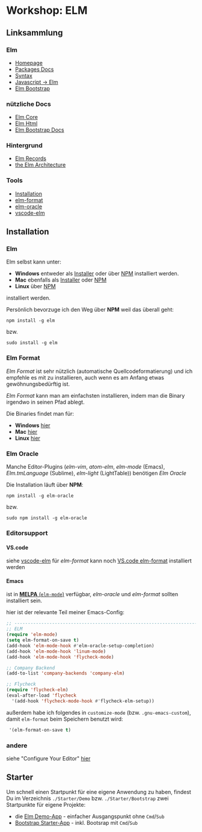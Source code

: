 # Workshop: ELM

## Linksammlung

### Elm
- [Homepage](http://elm-lang.org/)
- [Packages Docs](http://package.elm-lang.org/)
- [Syntax](http://elm-lang.org/docs/syntax)
- [Javascript -> Elm](http://elm-lang.org/docs/from-javascript)
- [Elm Bootstrap](http://elm-bootstrap.info/)

### nützliche Docs
- [Elm Core](http://package.elm-lang.org/packages/elm-lang/core/latest/)
- [Elm Html](http://package.elm-lang.org/packages/elm-lang/html/latest/)
- [Elm Bootstrap Docs](http://package.elm-lang.org/packages/rundis/elm-bootstrap/latest)

### Hintergrund
- [Elm Records](http://elm-lang.org/docs/records)
- [the Elm Architecture](https://guide.elm-lang.org/architecture/)

### Tools
- [Installation](https://guide.elm-lang.org/install.html)
- [elm-format](https://github.com/avh4/elm-format#installation)
- [elm-oracle](https://github.com/ElmCast/elm-oracle)
- [vscode-elm](https://github.com/sbrink/vscode-elm)

## Installation
### Elm
Elm selbst kann unter:

- **Windows** entweder als [Installer](http://install.elm-lang.org/Elm-Platform-0.18.exe) oder über [NPM](https://www.npmjs.com/package/elm) installiert werden.
- **Mac** ebenfalls als [Installer](http://install.elm-lang.org/Elm-Platform-0.18.pkg) oder [NPM](https://www.npmjs.com/package/elm)
- **Linux** über [NPM](https://www.npmjs.com/package/elm)

installiert werden.

Persönlich bevorzuge ich den Weg über **NPM** weil das überall geht:

```
npm install -g elm
```

bzw.

```
sudo install -g elm
```

### Elm Format
*Elm Format* ist sehr nützlich (automatische Quellcodeformatierung) und ich empfehle es mit zu installieren, auch wenn es am Anfang etwas
gewöhnungsbedürftig ist.

*Elm Format* kann man am einfachsten installieren, indem man die Binary irgendwo in seinen Pfad ablegt.

Die Binaries findet man für:

- **Windows** [hier](http://install.elm-lang.org/Elm-Platform-0.18.pkg)
- **Mac** [hier](https://github.com/avh4/elm-format/releases/download/0.5.2-alpha/elm-format-0.18-0.5.2-alpha-mac-x64.tgz)
- **Linux** [hier](https://github.com/avh4/elm-format/releases/download/0.5.2-alpha/elm-format-0.18-0.5.2-alpha-linux-x64.tgz)

### Elm Oracle
Manche Editor-Plugins (*elm-vim*, *atom-elm*, *elm-mode* (Emacs), *Elm.tmLanguage* (Sublime), *elm-light* (LightTable)) benötigen *Elm Oracle*

Die Installation läuft über **NPM**:

```
npm install -g elm-oracle
```

bzw.

```
sudo npm install -g elm-oracle
```

### Editorsupport
#### VS.code
siehe [vscode-elm](https://marketplace.visualstudio.com/items?itemName=sbrink.elm)
für *elm-format* kann noch [VS.code elm-format](https://marketplace.visualstudio.com/items?itemName=abadi199.elm-format) installiert werden

#### Emacs
ist in [**MELPA** (`elm-mode`)](https://github.com/jcollard/elm-mode) verfügbar, *elm-oracle* und *elm-format* sollten installiert sein.

hier ist der relevante Teil meiner Emacs-Config:

```commonlisp
;; -----------------------------------------------------------------------------
;; ELM
(require 'elm-mode)
(setq elm-format-on-save t)
(add-hook 'elm-mode-hook #'elm-oracle-setup-completion)
(add-hook 'elm-mode-hook 'linum-mode)
(add-hook 'elm-mode-hook 'flycheck-mode)

;; Company Backend
(add-to-list 'company-backends 'company-elm)

;; Flycheck
(require 'flycheck-elm)
(eval-after-load 'flycheck
  '(add-hook 'flycheck-mode-hook #'flycheck-elm-setup))
``` 

außerdem habe ich folgendes in `customize-mode` (bzw. `.gnu-emacs-custom`), damit `elm-format` beim Speichern benutzt wird:

```commonlisp
 '(elm-format-on-save t)
```


### andere
siehe "Configure Your Editor" [hier](https://guide.elm-lang.org/install.html)


## Starter
Um schnell einen Startpunkt für eine eigene Anwendung zu haben, findest
Du im Verzeichnis `./Starter/Demo` bzw. `./Starter/Bootstrap` zwei
Startpunkte für eigene Projekte:

- die [Elm Demo-App](./Starter/Demo) - einfacher Ausgangspunkt ohne `Cmd`/`Sub`
- [Bootstrap Starter-App](./Starter/Bootstrap) - inkl. Bootsrap mit `Cmd`/`Sub`
